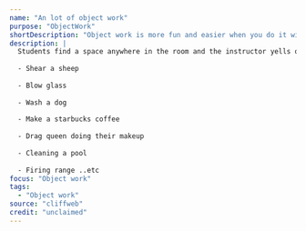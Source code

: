 ```yaml
---
name: "An lot of object work"
purpose: "ObjectWork"
shortDescription: "Object work is more fun and easier when you do it with attitude"
description: |
  Students find a space anywhere in the room and the instructor yells out different scenarios they have to mime. The students should be instructed to (1) Be detailed, and (2) have a point of view. 1-3 minutes per scenario.
  
  - Shear a sheep
  
  - Blow glass
  
  - Wash a dog
  
  - Make a starbucks coffee
  
  - Drag queen doing their makeup
  
  - Cleaning a pool
  
  - Firing range ..etc
focus: "Object work"
tags:
  - "Object work"
source: "cliffweb"
credit: "unclaimed"
---
```


